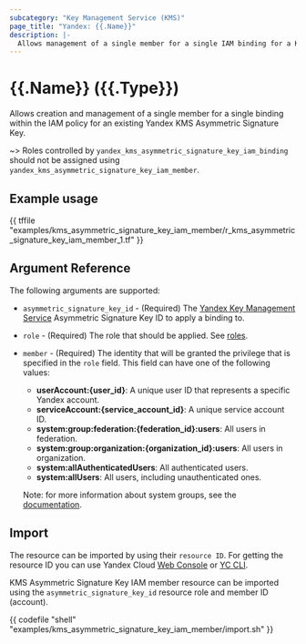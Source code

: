 ```yaml
---
subcategory: "Key Management Service (KMS)"
page_title: "Yandex: {{.Name}}"
description: |-
  Allows management of a single member for a single IAM binding for a Key Management Service.
---
```


# {{.Name}} ({{.Type}})

Allows creation and management of a single member for a single binding within the IAM policy for an existing Yandex KMS Asymmetric Signature Key.

~> Roles controlled by `yandex_kms_asymmetric_signature_key_iam_binding` should not be assigned using `yandex_kms_asymmetric_signature_key_iam_member`.

## Example usage

{{ tffile "examples/kms_asymmetric_signature_key_iam_member/r_kms_asymmetric_signature_key_iam_member_1.tf" }}

## Argument Reference

The following arguments are supported:

* `asymmetric_signature_key_id` - (Required) The [Yandex Key Management Service](https://yandex.cloud/docs/kms/) Asymmetric Signature Key ID to apply a binding to.

* `role` - (Required) The role that should be applied. See [roles](https://yandex.cloud/docs/kms/security/).

* `member` - (Required) The identity that will be granted the privilege that is specified in the `role` field. This field can have one of the following values:
  * **userAccount:{user_id}**: A unique user ID that represents a specific Yandex account.
  * **serviceAccount:{service_account_id}**: A unique service account ID.
  * **system:group:federation:{federation_id}:users**: All users in federation.
  * **system:group:organization:{organization_id}:users**: All users in organization.
  * **system:allAuthenticatedUsers**: All authenticated users.
  * **system:allUsers**: All users, including unauthenticated ones.

  Note: for more information about system groups, see the [documentation](https://yandex.cloud/docs/iam/concepts/access-control/system-group).

## Import

The resource can be imported by using their `resource ID`. For getting the resource ID you can use Yandex Cloud [Web Console](https://console.yandex.cloud) or [YC CLI](https://yandex.cloud/docs/cli/quickstart).

KMS Asymmetric Signature Key IAM member resource can be imported using the `asymmetric_signature_key_id` resource role and member ID (account).

{{ codefile "shell" "examples/kms_asymmetric_signature_key_iam_member/import.sh" }}

